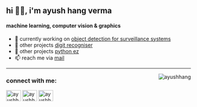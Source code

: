 <h2 align="left">hi ✌🏽, i'm ayush hang verma</h1>
<h4 align="left">machine learning, computer vision & graphics</h3>


- 🏐 currently working on [object detection for surveillance systems](https://github.com/ayushhang/roi-object-detection-using-yolo)
- 🏀 other projects [digit recogniser](https://github.com/ayushhang/minst-digit-recognizer)
- 🏈 other projects [python ez](https://github.com/ayushhang/python-ez)
- 📫 reach me via [mail](mailto:ayush.hang25@gmail.com)

---

<p><img align="right" src="https://github-readme-streak-stats.herokuapp.com/?user=ayushhang&" alt="ayushhang" /></p>

<h3 align="left">connect with me:</h3>
<p align="left">
<a href="https://linkedin.com/in/ayushhang" target="blank"><img align="center" src="https://raw.githubusercontent.com/rahuldkjain/github-profile-readme-generator/master/src/images/icons/Social/linked-in-alt.svg" alt="ayushhang" height="30" width="40" /></a>
<a href="https://kaggle.com/ayushhangverma" target="blank"><img align="center" src="https://raw.githubusercontent.com/rahuldkjain/github-profile-readme-generator/master/src/images/icons/Social/kaggle.svg" alt="ayushhangverma" height="30" width="40" /></a>
<a href="https://instagram.com/ayushhangg" target="blank"><img align="center" src="https://raw.githubusercontent.com/rahuldkjain/github-profile-readme-generator/master/src/images/icons/Social/instagram.svg" alt="ayushhangg" height="30" width="40" /></a>
</p>
